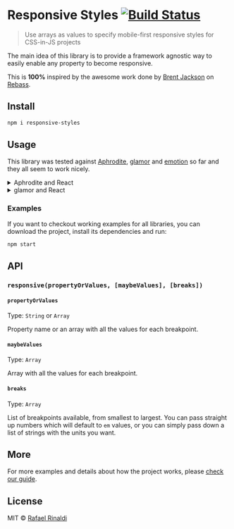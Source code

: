 [aphrodite]: https://github.com/Khan/aphrodite
[brent]: http://jxnblk.com
[combine-same-keys]: https://github.com/rafaelrinaldi/combine-same-keys
[emotion]: https://github.com/emotion-js/emotion
[glamor]: https://github.com/threepointone/glamor
[react]: http://reactjs.org
[rebass]: http://jxnblk.com/rebass
[url]: https://rinaldi.io

# Responsive Styles [![Build Status](https://semaphoreci.com/api/v1/rafaelrinaldi/responsive-styles/branches/master/badge.svg)](https://semaphoreci.com/rafaelrinaldi/responsive-styles)
> Use arrays as values to specify mobile-first responsive styles for CSS-in-JS projects

The main idea of this library is to provide a framework agnostic way to easily enable any property to become responsive.

This is **100%** inspired by the awesome work done by [Brent Jackson][brent] on [Rebass][rebass].

## Install

```sh
npm i responsive-styles
```

## Usage

This library was tested against [Aphrodite][aphrodite], [glamor][glamor] and [emotion][emotion] so far and they all seem to work nicely.

<details>
  <summary>Aphrodite and React</summary>

```js
import React from 'react'
import { render } from 'react-dom'
import { StyleSheet, css } from 'aphrodite/no-important'
import combineSameKeys from 'combine-same-keys'
import responsiveStyles from 'responsive-styles'

const breaks = [48, 64, 80]
const r = (props, values) => responsiveStyles(props, values, breaks)

const styles = StyleSheet.create({
  // A la functional CSS
  padding: r('padding', [8, 24, 48]),
  fontSize: r('fontSize', [16, 24, 36]),

  // Combine multiple definitions into a single class name
  colors: combineSameKeys(
    r('color', ['#FFF', '#005782', '#820005', '#16160B']),
    r('backgroundColor', ['#FF0066', '#27D88E', '#FFF5C3', '#E1E1E1'])
  )
})

const className = css(styles.padding, styles.fontSize, styles.colors)

const App = () => <div className={className}><h1>Aphrodite</h1></div>

render(<App />, document.querySelector('[data-app]'))
```
</details>

<details>
  <summary>glamor and React</summary>

```js
import React from 'react'
import { render } from 'react-dom'
import { css } from 'glamor' // The API is exactly the same for emotion
import combineSameKeys from 'combine-same-keys'
import responsiveStyles from 'responsive-styles'

const breaks = [48, 64, 80]
const r = (props, values) => responsiveStyles(props, values, breaks)

// A la functional CSS
const padding = css({
  ...r('padding', [8, 24, 48]),
})

const fontSize = css({
  ...r('fontSize', [16, 24, 36]),
})

// Combine multiple definitions into a single class name
const colors = css(
  combineSameKeys(
    r('color', ['#FFF', '#005782', '#820005', '#16160B']),
    r('backgroundColor', ['#FF0066', '#27D88E', '#FFF5C3', '#E1E1E1'])
  )
)

const className = `${padding} ${fontSize} ${colors}`

const App = () => <div className={className}><h1>Glamor and Emotion</h1></div>

render(<App />, document.querySelector('[data-app]'))
```
</details>

### Examples

If you want to checkout working examples for all libraries, you can download the project, install its dependencies and run:

```sh
npm start
```

## API

### `responsive(propertyOrValues, [maybeValues], [breaks])`

#### `propertyOrValues`

Type: `String` or `Array`  

Property name or an array with all the values for each breakpoint.

#### `maybeValues`

Type: `Array`  

Array with all the values for each breakpoint.

#### `breaks`

Type: `Array`  

List of breakpoints available, from smallest to largest. You can pass straight up numbers which will default to `em` values, or you can simply pass down a list of strings with the units you want.

## More

For more examples and details about how the project works, please [check our guide](/GUIDE.md).

## License

MIT © [Rafael Rinaldi][url]
